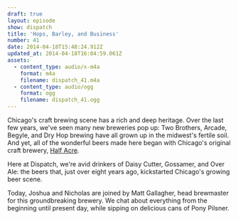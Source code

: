 ```yaml
---
draft: true
layout: episode
show: dispatch
title: 'Hops, Barley, and Business'
number: 41
date: 2014-04-18T15:48:24.912Z
updated_at: 2014-04-18T16:04:59.061Z
assets:
  - content_type: audio/x-m4a
    format: m4a
    filename: dispatch_41.m4a
  - content_type: audio/ogg
    format: ogg
    filename: dispatch_41.ogg
---
```

Chicago's craft brewing scene has a rich and deep heritage. Over the last few years, we've seen many new breweries pop up: Two Brothers, Arcade, Begyle, and Dry Hop brewing have all grown up in the midwest's fertile soil. And yet, all of the wonderful beers made here began with Chicago's original craft brewery, [Half Acre](http://halfacrebeer.com).

Here at Dispatch, we're avid drinkers of Daisy Cutter, Gossamer, and Over Ale: the beers that, just over eight years ago, kickstarted Chicago's growing beer scene.

Today, Joshua and Nicholas are joined by Matt Gallagher, head brewmaster for this groundbreaking brewery. We chat about everything from the beginning until present day, while sipping on delicious cans of Pony Pilsner.